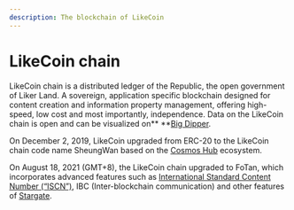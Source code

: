 ```yaml
---
description: The blockchain of LikeCoin
---
```


# LikeCoin chain

LikeCoin chain is a distributed ledger of the Republic, the open government of Liker Land. A sovereign, application specific blockchain designed for content creation and information property management, offering high-speed, low cost and most importantly, independence. Data on the LikeCoin chain is open and can be visualized on** **[Big Dipper](https://likecoin.bigdipper.live).

On December 2, 2019, LikeCoin upgraded from ERC-20 to the LikeCoin chain code name SheungWan based on the [Cosmos Hub](https://cosmos.network) ecosystem. 

On August 18, 2021 (GMT+8), the LikeCoin chain upgraded to FoTan, which incorporates advanced features such as [International Standard Content Number (“ISCN”)](../../developer/international-standard-content-number-iscn/), IBC (Inter-blockchain communication) and other features of [Stargate](https://stargate.cosmos.network).

